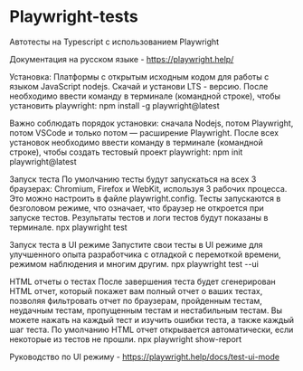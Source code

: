 # Playwright-tests
Автотесты на Typescript с использованием Playwright

Документация на русском языке - https://playwright.help/

Установка:
Платформы с открытым исходным кодом для работы с языком JavaScript nodejs. Скачай и установи LTS - версию.
После необходимо ввести команду в терминале (командной строке), чтобы установить playwright:
npm install -g playwright@latest
 
Важно соблюдать порядок установки: сначала Nodejs, потом Playwright, потом VSCode и только потом — расширение Playwright.
После всех установок необходимо ввести команду в терминале (командной строке), чтобы создать тестовый проект playwright:
npm init playwright@latest

Запуск теста
По умолчанию тесты будут запускаться на всех 3 браузерах: Chromium, Firefox и WebKit, используя 3 рабочих процесса. Это можно настроить в файле playwright.config. Тесты запускаются в безголовом режиме, что означает, что браузер не откроется при запуске тестов. Результаты тестов и логи тестов будут показаны в терминале.
npx playwright test

Запуск теста в UI режиме
Запустите свои тесты в UI режиме для улучшенного опыта разработчика с отладкой с перемоткой времени, режимом наблюдения и многим другим.
npx playwright test --ui

HTML отчеты о тестах
После завершения теста будет сгенерирован HTML отчет, который покажет вам полный отчет о ваших тестах, позволяя фильтровать отчет по браузерам, пройденным тестам, неудачным тестам, пропущенным тестам и нестабильным тестам. Вы можете нажать на каждый тест и изучить ошибки теста, а также каждый шаг теста. По умолчанию HTML отчет открывается автоматически, если некоторые из тестов не прошли.
npx playwright show-report



Руководство по UI режиму - https://playwright.help/docs/test-ui-mode

